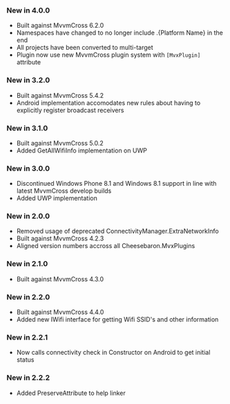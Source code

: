 ### New in 4.0.0

* Built against MvvmCross 6.2.0
* Namespaces have changed to no longer include .{Platform Name} in the end
* All projects have been converted to multi-target
* Plugin now use new MvvmCross plugin system with `[MvxPlugin]` attribute

### New in 3.2.0

* Built against MvvmCross 5.4.2
* Android implementation accomodates new rules about having to explicitly register broadcast receivers

### New in 3.1.0

* Built against MvvmCross 5.0.2
* Added GetAllWifiInfo implementation on UWP

### New in 3.0.0

* Discontinued Windows Phone 8.1 and Windows 8.1 support in line with latest MvvmCross develop builds
* Added UWP implementation

### New in 2.0.0

* Removed usage of deprecated ConnectivityManager.ExtraNetworkInfo
* Built against MvvmCross 4.2.3
* Aligned version numbers accross all Cheesebaron.MvxPlugins

### New in 2.1.0

* Built against MvvmCross 4.3.0

### New in 2.2.0

* Built against MvvmCross 4.4.0
* Added new IWifi interface for getting Wifi SSID's and other information

### New in 2.2.1

* Now calls connectivity check in Constructor on Android to get initial status

### New in 2.2.2

* Added PreserveAttribute to help linker
